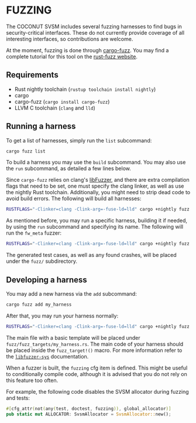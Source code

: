 FUZZING
=======

The COCONUT SVSM includes several fuzzing harnesses to find bugs in
security-critical interfaces. These do not currently provide coverage
of all interesting interfaces, so contributions are welcome.

At the moment, fuzzing is done through
[cargo-fuzz](/rust-fuzz/cargo-fuzz). You may find a complete tutorial
for this tool on the
[rust-fuzz website](https://rust-fuzz.github.io/book/cargo-fuzz.html).

Requirements
------------

* Rust nightly toolchain (`rustup toolchain install nightly`)
* cargo
* cargo-fuzz (`cargo install cargo-fuzz`)
* LLVM C toolchain (`clang` and `lld`)

Running a harness
-----------------

To get a list of harnesses, simply run the `list` subcommand:

```bash
cargo fuzz list
```

To build a harness you may use the `build` subcommand. You may also use
the `run` subcommand, as detailed a few lines below.

Since `cargo-fuzz` relies on clang's [libFuzzer](https://llvm.org/docs/LibFuzzer.html),
and there are extra compilation flags that need to be set, one must
specify the clang linker, as well as use the nightly Rust toolchain.
Additionally, you might need to strip dead code to avoid build errors.
The following will build all harnesses:

```bash
RUSTFLAGS="-Clinker=clang -Clink-arg=-fuse-ld=lld" cargo +nightly fuzz build --strip-dead-code
```

As mentioned before, you may run a specific harness, building it if
needed, by using the `run` subcommand and specifying its name. The
following will run the `fw_meta` fuzzer:


```bash
RUSTFLAGS="-Clinker=clang -Clink-arg=-fuse-ld=lld" cargo +nightly fuzz run fw_meta --strip-dead-code
```

The generated test cases, as well as any found crashes, will be placed
under the `fuzz/` subdirectory.

Developing a harness
--------------------

You may add a new harness via the `add` subcommand:

```bash
cargo fuzz add my_harness
```

After that, you may run your harness normally:

```bash
RUSTFLAGS="-Clinker=clang -Clink-arg=-fuse-ld=lld" cargo +nightly fuzz run my_harness --strip-dead-code
```

The main file with a basic template will be placed under
`fuzz/fuzz_targets/my_harness.rs`. The main code of your harness should
be placed inside the `fuzz_target!()` macro. For more information refer
to the [`libfuzzer-sys`](https://docs.rs/libfuzzer-sys/0.4.7/libfuzzer_sys/macro.fuzz_target.html)
documentation.

When a fuzzer is built, the `fuzzing` cfg item is defined. This might be
useful to conditionally compile code, although it is advised that you
do not rely on this feature too often.

For example, the following code disables the SVSM allocator during
fuzzing and tests:

```rust
#[cfg_attr(not(any(test, doctest, fuzzing)), global_allocator)]
pub static mut ALLOCATOR: SvsmAllocator = SvsmAllocator::new();
```


